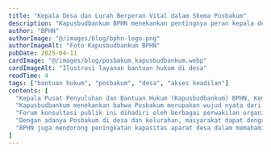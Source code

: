 ```yaml
---
title: "Kepala Desa dan Lurah Berperan Vital dalam Skema Posbakum"
description: "Kapusbudbankum BPHN menekankan pentingnya peran kepala desa dan lurah dalam memperluas akses bantuan hukum melalui Posbakum."
author: "BPHN"
authorImage: "@/images/blog/bphn-logo.png"
authorImageAlt: "Foto Kapusbudbankum BPHN"
pubDate: 2025-04-11
cardImage: "@/images/blog/posbakum_kapusbudbankum.webp"
cardImageAlt: "Ilustrasi layanan bantuan hukum di desa"
readTime: 4
tags: ["bantuan hukum", "posbakum", "desa", "akses keadilan"]
contents: [
  "Kepala Pusat Penyuluhan dan Bantuan Hukum (Kapusbudbankum) BPHN, Kementerian Hukum dan Hak Asasi Manusia, menyampaikan bahwa kepala desa dan lurah memiliki peran vital dalam memperkuat skema Pos Bantuan Hukum (Posbakum). Pernyataan ini disampaikan dalam forum konsultasi publik penyusunan pedoman pelaksanaan Posbakum di desa dan kelurahan.",
  "Kapusbudbankum menekankan bahwa Posbakum merupakan wujud nyata dari komitmen pemerintah dalam menyediakan akses keadilan bagi masyarakat, terutama di tingkat akar rumput. Dalam skema ini, kepala desa dan lurah tidak hanya menjadi fasilitator, tetapi juga aktor penting dalam membangun budaya hukum yang partisipatif.",
  "Forum konsultasi publik ini dihadiri oleh berbagai perwakilan organisasi bantuan hukum, akademisi, dan pemangku kepentingan lainnya yang memberikan masukan terhadap draft pedoman. Kapusbudbankum menambahkan bahwa penyusunan pedoman ini akan memperkuat sinergi antar lembaga dan meningkatkan efektivitas pelaksanaan bantuan hukum di tingkat desa.",
  "Dengan adanya Posbakum di desa dan kelurahan, masyarakat dapat dengan mudah mengakses layanan informasi hukum, konsultasi kasus, hingga pendampingan penyusunan dokumen hukum. Hal ini diharapkan dapat meningkatkan kesadaran hukum serta mengurangi potensi konflik hukum di masyarakat.",
  "BPHN juga mendorong peningkatan kapasitas aparat desa dalam memahami peran dan fungsi Posbakum, termasuk melalui pelatihan dan pendampingan teknis. Dengan pendekatan kolaboratif, BPHN berharap seluruh lapisan masyarakat dapat merasakan manfaat nyata dari hadirnya layanan bantuan hukum di wilayah mereka."
]
---
```

